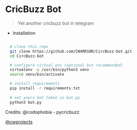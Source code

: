# CricBuzz Bot

> Yet another cricbuzz bot in telegram 

* Installation
```bash

  # clone this repo
  git clone https://github.com/CW4RR10R/CircBuzz-bot.git
  cd CircBuzz-bot

  # configure virtual env (optional but recommended)
  virtualenv -p /usr/bin/python3 venv
  source venv/bin/activate

  # install requirements
  pip install -r requirements.txt
  
  # set yours bot token in bot.py
  python3 bot.py

```

Credits: @codophobia - pycricbuzz 

[@cwprojects](https://t.me/cwprojects)
